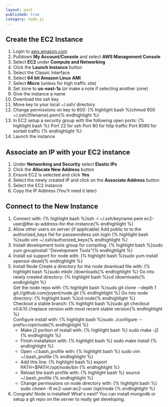 ```yaml
---
layout: post
published: true
category: node.js
---
```


## Create the EC2 Instance

1. Login to [aws.amazon.com](http://aws.amazon.com/)
2. Pulldown **My Account/Console** and select **AWS Management Console**
3. Select **EC2** under **Compute and Networking**
4. Click the **Launch Instance** button
5. Select the Classic Interface
6. Select **64 bit Amazon Linux AMI**
7. Select **Micro** (unless for high traffic site)
8. Set zone to **us-east-1a** (or make a note if selecting another zone)
9. Give the instance a name
10. Download the ssh key
11. Move key to your local ~/.ssh/ directory
12. Change permissions on key to 600: 
	{% highlight bash %}chmod 600 ~/.ssh/(filename).pem{% endhighlight %}
13. In EC2 setup a security group with the following open ports:
	{% highlight bash %}
	Port 22 for ssh
    Port 80 for http traffic
    Port 8080 for socket traffic
    {% endhighlight %}
14. Launch the instance

## Associate an IP with your EC2 instance

1. Under **Networking and Security** select **Elastic IPs**
2. Click the **Allocate New Address** button
3. Ensure EC2 is selected and click **Yes**
4. Select the newly created IP and click on the **Associate Address** button
5. Select the EC2 instance
6. Copy the IP Address (You'll need it later)

## Connect to the New Instance

1. Connect with: 
   {% highlight bash %}ssh -i ~/.ssh/keyname.pem ec2-user@the-ip-address-for-the-instance{% endhighlight %}
2. Allow other users on server (if applicable)
	Add public to to the authorized_keys fiel for passwordless ssh login 
	{% highlight bash %}sudo vim ~/.ssh/authorized_keys{% endhighlight %}    
3. Install development tools group for compiling:
	{% highlight bash %}sudo yum groupinstall "Development Tools"{% endhighlight %} 
4. Install ssl support for node with: 
	{% highlight bash %}sudo yum install openssl-devel{% endhighlight %} 
5. Install Node
	Create a directory for the node download file with: 
	{% highlight bash %}sudo mkdir /downloads{% endhighlight %} 
    Go into newly created directory:
	{% highlight bash %}cd /downloads{% endhighlight %}  
    Get the node repo with:
	{% highlight bash %}sudo git clone --depth 1 git://github.com/joyent/node.git
	{% endhighlight %}
    Go into node directory:
	{% highlight bash %}cd node{% endhighlight %}    
    Checkout a stable branch:
	{% highlight bash %}sudo git checkout v0.6.10 //replace version with most recent stable version{% endhighlight %}          
    Configure install with: 
    {% highlight bash %}sudo ./configure --prefix=/opt/node{% endhighlight %}      
    * Make j2 portion of install with:
    {% highlight bash %}
	sudo make -j2
	{% endhighlight %}  
    * Finish installation with:
    {% highlight bash %}
    sudo make install
	{% endhighlight %}
    * Open ~/.bash_profile with: 
    {% highlight bash %}
    sudo vim ~/.bash_profile
	{% endhighlight %}
    * Add this line: 
    {% highlight bash %}
    export PATH=$PATH:/opt/node/bin
	{% endhighlight %}    
    * Reload the bash profile with:
    {% highlight bash %}
	source ~/.bash_profile
	{% endhighlight %}    
    * Change permissions on node directory with: 
    {% highlight bash %}
    sudo chown -R ec2-user:ec2-user /opt/node
	{% endhighlight %}   
6. Congrats!  Node is installed!  What's next?  You can install mongodb or setup a git repo on the server to really get developing.